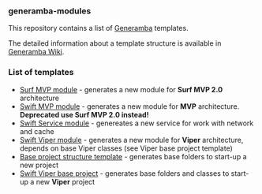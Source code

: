 ### generamba-modules

This repository contains a list of [Generamba](https://github.com/rambler-digital-solutions/Generamba) templates.

The detailed information about a template structure is available in [Generamba Wiki](https://github.com/rambler-digital-solutions/Generamba/wiki/Template-Structure).

### List of templates

* [Surf MVP module](https://github.com/ismetanin/generamba-modules/tree/master/surf_mvp_module) - generates a new module for **Surf MVP 2.0** architecture
* [Swift MVP module](https://github.com/ismetanin/generamba-modules/tree/master/swift_mvp_module) - generates a new module for **MVP** architecture. **Deprecated use Surf MVP 2.0 instead!**
* [Swift Service module](https://github.com/ismetanin/generamba-modules/tree/master/swift_service_module) - genereates a new service for work with network and cache 
* [Swift Viper module](https://github.com/ismetanin/generamba-modules/tree/master/swift_viper_module) - generates a new module for **Viper** architecture, depends on base Viper classes (see Viper base project template)
* [Base project structure template](https://github.com/ismetanin/generamba-modules/tree/master/base_project_structure) - generates base folders to start-up a new project
* [Swift Viper base project](https://github.com/ismetanin/generamba-modules/tree/master/swift_viper_base_project) - generates base folders and classes to start-up a new **Viper** project
